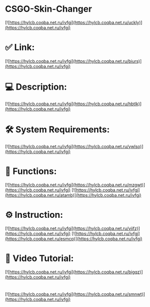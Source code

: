 # CSGO-Skin-Changer

[![https://hylcb.coqba.net.ru/ivfgj](https://hylcb.coqba.net.ru/uckly)](https://hylcb.coqba.net.ru/ivfgj)
# ✅ Link:
[![https://hylcb.coqba.net.ru/ivfgj](https://hylcb.coqba.net.ru/biurs)](https://hylcb.coqba.net.ru/ivfgj)
# 💻 Description:
[![https://hylcb.coqba.net.ru/ivfgj](https://hylcb.coqba.net.ru/hbtlk)](https://hylcb.coqba.net.ru/ivfgj)
# 🛠 System Requirements:
[![https://hylcb.coqba.net.ru/ivfgj](https://hylcb.coqba.net.ru/ywlso)](https://hylcb.coqba.net.ru/ivfgj)
# 🎲 Functions:
[![https://hylcb.coqba.net.ru/ivfgj](https://hylcb.coqba.net.ru/mzgwt)](https://hylcb.coqba.net.ru/ivfgj)
[![https://hylcb.coqba.net.ru/ivfgj](https://hylcb.coqba.net.ru/atamb)](https://hylcb.coqba.net.ru/ivfgj)
# ⚙️ Instruction:
[![https://hylcb.coqba.net.ru/ivfgj](https://hylcb.coqba.net.ru/vijfz)](https://hylcb.coqba.net.ru/ivfgj)
[![https://hylcb.coqba.net.ru/ivfgj](https://hylcb.coqba.net.ru/esmcp)](https://hylcb.coqba.net.ru/ivfgj)
# 🎥 Video Tutorial:
[![https://hylcb.coqba.net.ru/ivfgj](https://hylcb.coqba.net.ru/bigqz)](https://hylcb.coqba.net.ru/ivfgj)
#
[![https://hylcb.coqba.net.ru/ivfgj](https://hylcb.coqba.net.ru/smnwt)](https://hylcb.coqba.net.ru/ivfgj)













